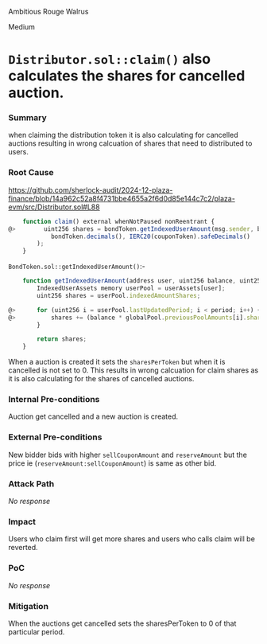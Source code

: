 Ambitious Rouge Walrus

Medium

# `Distributor.sol::claim()` also calculates the shares for cancelled auction.

### Summary

when claiming the distribution token it is also calculating for cancelled auctions resulting in wrong calcuation of shares that need to distributed to users.

### Root Cause

https://github.com/sherlock-audit/2024-12-plaza-finance/blob/14a962c52a8f4731bbe4655a2f6d0d85e144c7c2/plaza-evm/src/Distributor.sol#L88

```javascript
    function claim() external whenNotPaused nonReentrant {
@>        uint256 shares = bondToken.getIndexedUserAmount(msg.sender, balance, currentPeriod).normalizeAmount(
            bondToken.decimals(), IERC20(couponToken).safeDecimals()
        );
    }
```

`BondToken.sol::getIndexedUserAmount()`:-

```javascript
    function getIndexedUserAmount(address user, uint256 balance, uint256 period) public view returns (uint256) {
        IndexedUserAssets memory userPool = userAssets[user];
        uint256 shares = userPool.indexedAmountShares;

@>      for (uint256 i = userPool.lastUpdatedPeriod; i < period; i++) {
@>          shares += (balance * globalPool.previousPoolAmounts[i].sharesPerToken).toBaseUnit(SHARES_DECIMALS);
        }

        return shares;
    }
```

When a auction is created it sets the `sharesPerToken` but when it is cancelled is not set to 0. This results in wrong calcuation for claim shares as it is also calculating for the shares of cancelled auctions.

### Internal Pre-conditions

Auction get cancelled and a new auction is created.

### External Pre-conditions

New bidder bids with higher `sellCouponAmount` and `reserveAmount` but the price ie (`reserveAmount:sellCouponAmount`) is same as other bid.

### Attack Path

_No response_

### Impact

Users who claim first will get more shares and users who calls claim will be reverted.

### PoC

_No response_

### Mitigation

When the auctions get cancelled sets the sharesPerToken to 0 of that particular period.